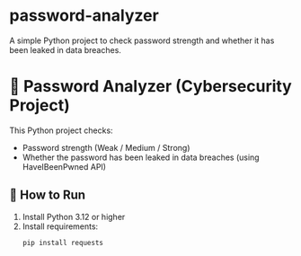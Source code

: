 # password-analyzer
A simple Python project to check password strength and whether it has been leaked in data breaches.
# 🔑 Password Analyzer (Cybersecurity Project)

This Python project checks:
- Password strength (Weak / Medium / Strong)  
- Whether the password has been leaked in data breaches (using HaveIBeenPwned API)

## 🚀 How to Run
1. Install Python 3.12 or higher  
2. Install requirements:  
   ```bash
   pip install requests
